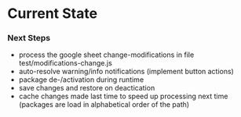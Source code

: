 # Current State


### Next Steps

  - process the google sheet change-modifications in file test/modifications-change.js
  - auto-resolve warning/info notifications (implement button actions)
  - package de-/activation during runtime
  - save changes and restore on deactication
  - cache changes made last time to speed up processing next time
    (packages are load in alphabetical order of the path)
